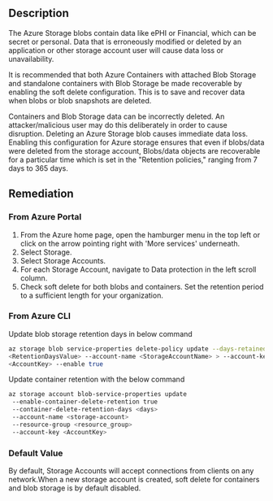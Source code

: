 ## Description

The Azure Storage blobs contain data like ePHI or Financial, which can be secret or personal. Data that is erroneously modified or deleted by an application or other storage account user will cause data loss or unavailability.

It is recommended that both Azure Containers with attached Blob Storage and standalone containers with Blob Storage be made recoverable by enabling the soft delete configuration. This is to save and recover data when blobs or blob snapshots are deleted.

Containers and Blob Storage data can be incorrectly deleted. An attacker/malicious user may do this deliberately in order to cause disruption. Deleting an Azure Storage blob causes immediate data loss. Enabling this configuration for Azure storage ensures that even if blobs/data were deleted from the storage account, Blobs/data objects are recoverable for a particular time which is set in the "Retention policies," ranging from 7 days to 365 days.

## Remediation

### From Azure Portal

1. From the Azure home page, open the hamburger menu in the top left or click on the arrow pointing right with 'More services' underneath.
2. Select Storage.
3. Select Storage Accounts.
4. For each Storage Account, navigate to Data protection in the left scroll column.
5. Check soft delete for both blobs and containers. Set the retention period to a sufficient length for your organization.

### From Azure CLI

Update blob storage retention days in below command

```bash
az storage blob service-properties delete-policy update --days-retained
<RetentionDaysValue> --account-name <StorageAccountName> > --account-key
<AccountKey> --enable true
```

Update container retention with the below command

```bash
az storage account blob-service-properties update
 --enable-container-delete-retention true
 --container-delete-retention-days <days>
 --account-name <storage-account>
 --resource-group <resource_group>
 --account-key <AccountKey>
```

### Default Value

By default, Storage Accounts will accept connections from clients on any network.When a new storage account is created, soft delete for containers and blob storage is by default disabled.